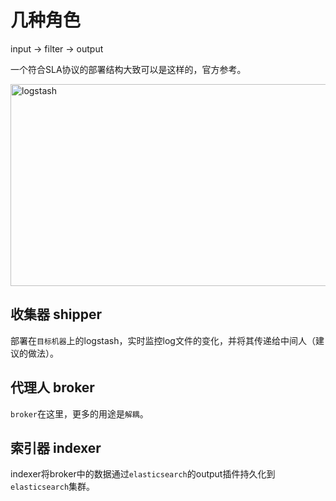 # 几种角色
input -> filter -> output

一个符合SLA协议的部署结构大致可以是这样的，官方参考。

<img alt="logstash" src="http://7xidkg.com1.z0.glb.clouddn.com/logstash-architecture-final.png" width="572" height="323" />

## 收集器 shipper

部署在`目标机器`上的logstash，实时监控log文件的变化，并将其传递给中间人（建议的做法）。

## 代理人 broker

`broker`在这里，更多的用途是`解耦`。

## 索引器 indexer

indexer将broker中的数据通过`elasticsearch`的output插件持久化到`elasticsearch`集群。